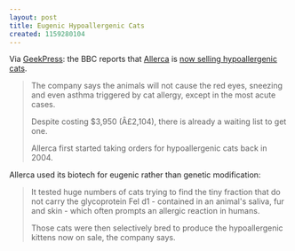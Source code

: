 ```yaml
---
layout: post
title: Eugenic Hypoallergenic Cats
created: 1159280104
---
```

Via [GeekPress](http://www.geekpress.com/2006/09/worlds-first-hypoallergenic-cats-are.html):  the BBC reports that [Allerca](http://www.allerca.com/) is [now selling hypoallergenic cats](http://news.bbc.co.uk/1/hi/health/5375900.stm).

> The company says the animals will not cause the red eyes, sneezing and even asthma triggered by cat allergy, except in the most acute cases.
> 
> Despite costing $3,950 (Â£2,104), there is already a waiting list to get one.
> 
> Allerca first started taking orders for hypoallergenic cats back in 2004.

<!--break-->
Allerca used its biotech for eugenic rather than genetic modification:

> It tested huge numbers of cats trying to find the tiny fraction that do not carry the glycoprotein Fel d1 - contained in an animal's saliva, fur and skin - which often prompts an allergic reaction in humans.
> 
> Those cats were then selectively bred to produce the hypoallergenic kittens now on sale, the company says. 
